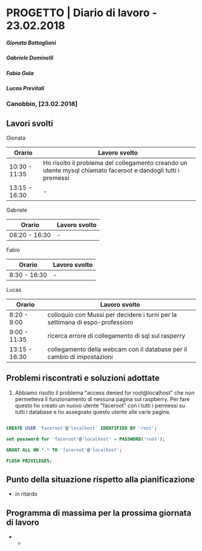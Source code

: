 # PROGETTO | Diario di lavoro - 23.02.2018
##### Gionata Battaglioni
##### Gabriele Dominelli
##### Fabio Gola
##### Lucas Previtali
### Canobbio, [23.02.2018]

## Lavori svolti
Gionata

|Orario        |Lavoro svolto                 |
|--------------|------------------------------|
|10:30 - 11:35 |Ho risolto il problema del collegamento creando un utente mysql chiamato faceroot e dandogli tutti i premessi|                
|13:15 - 16:30 |-|


Gabriele

|Orario        |Lavoro svolto                 |
|--------------|------------------------------|
|08:20 - 16:30 |- |


Fabio

|Orario        |Lavoro svolto                 |
|--------------|------------------------------|
|8:30 - 16:30 |-|


Lucas


|Orario        |Lavoro svolto                 |
|--------------|------------------------------|
|8:20 - 9:00 |colloquio con Mussi per decidere i turni per la settimana di espo-professioni |
|9:00 - 11:35 |ricerca errore di collegamento di sql sul rasperry |
|13:15 - 16:30 |collegamento della webcam con il database per il cambio di impostazioni |



##  Problemi riscontrati e soluzioni adottate
1. Abbiamo risolto il problema "access denied for root@localhost" che non permetteva il funzionamento di nessuna pagina sul raspberry. 
Per fare questo ho creato un nuovo utente "faceroot" con i tutti i permessi su tutti i database e ho assegnato questo utente alle varie pagine.

```sql

CREATE USER 'faceroot'@'localhost' IDENTIFIED BY 'root';

set password for 'faceroot'@'localhost' = PASSWORD('root');

GRANT ALL ON *.* TO 'faceroot'@'localhost';

FLUSH PRIVILEGES;

```

##  Punto della situazione rispetto alla pianificazione
- in ritardo

## Programma di massima per la prossima giornata di lavoro
- -

